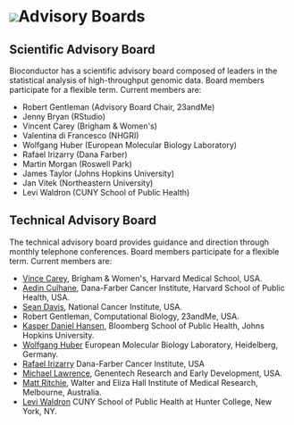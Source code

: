 # ![](/images/icons/magnifier.gif)Advisory Boards

## Scientific Advisory Board

Bioconductor has a scientific advisory board composed of leaders in the
statistical analysis of high-throughput genomic data. Board members
participate for a flexible term. Current members are:

* Robert Gentleman (Advisory Board Chair, 23andMe)
* Jenny Bryan (RStudio)
* Vincent Carey (Brigham &amp; Women's)
* Valentina di Francesco (NHGRI)
* Wolfgang Huber (European Molecular Biology Laboratory)
* Rafael Irizarry (Dana Farber)
* Martin Morgan (Roswell Park)
* James Taylor (Johns Hopkins University)
* Jan Vitek (Northeastern University)
* Levi Waldron (CUNY School of Public Health)

## Technical Advisory Board

The technical advisory board provides guidance and direction through
monthly telephone conferences. Board members participate for a
flexible term. Current members are:

* [Vince Carey](http://www.biostat.harvard.edu/~carey), Brigham &amp;
  Women's, Harvard Medical School, USA.
* [Aedin Culhane](https://connects.catalyst.harvard.edu/profiles/display/person/6746),
  Dana-Farber Cancer Institute, Harvard School of Public Health, USA.
* [Sean Davis](http://watson.nci.nih.gov/~sdavis), National
  Cancer Institute, USA.
* Robert Gentleman, Computational Biology, 23andMe, USA.
* [Kasper Daniel Hansen](http://www.biostat.jhsph.edu/~khansen/),
  Bloomberg School of Public Health, Johns Hopkins University.
* [Wolfgang Huber](http://www.embl.de/research/units/genome_biology/huber/)
  European Molecular Biology Laboratory, Heidelberg, Germany.
* [Rafael Irizarry](http://bcb.dfci.harvard.edu/index.php?option=com_content&view=article&id=166&Itemid=281)
  Dana-Farber Cancer Institute, USA
* [Michael Lawrence](mailto:lawrence.michael@gene.com), Genentech
  Research and Early Development, USA.
* [Matt Ritchie](https://www.wehi.edu.au/people/matthew-ritchie),
  Walter and Eliza Hall Institute of Medical Research, Melbourne,
  Australia.
* [Levi Waldron](http://waldronlab.io/) CUNY School of Public Health
  at Hunter College, New York, NY.
